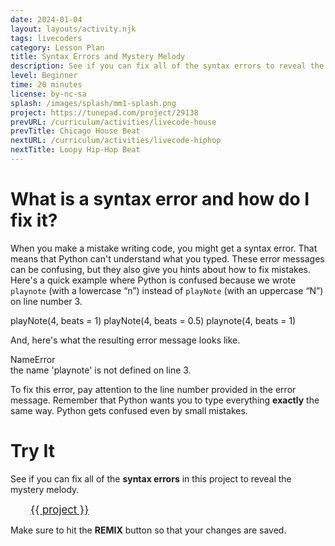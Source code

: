 ```yaml
---
date: 2024-01-04
layout: layouts/activity.njk
tags: livecoders
category: Lesson Plan
title: Syntax Errors and Mystery Melody
description: See if you can fix all of the syntax errors to reveal the mystery melody!
level: Beginner
time: 20 minutes
license: by-nc-sa
splash: /images/splash/mm1-splash.png
project: https://tunepad.com/project/29138
prevURL: /curriculum/activities/livecode-house
prevTitle: Chicago House Beat
nextURL: /curriculum/activities/livecode-hiphop
nextTitle: Loopy Hip-Hop Beat
---
```

# What is a syntax error and how do I fix it?
When you make a mistake writing code, you might get a syntax error. That means that Python can't understand what you typed.
These error messages can be confusing, but they also give you hints about how to fix mistakes. Here's a quick example where Python is confused because we wrote `playnote` (with a lowercase “n”) instead of `playNote` (with an uppercase “N”) 
on line number 3.

<tunepad-code id="example">
playNote(4, beats = 1)
playNote(4, beats = 0.5)
playnote(4, beats = 1)
</tunepad-code>

And, here's what the resulting error message looks like.
<div class="error-message">
    <div class="error-name">
        <i class="fas fa-exclamation-circle"></i>NameError
    </div>
    <div class="error-description">the name 'playnote' is not defined on line 3.</div>
</div>

To fix this error, pay attention to the line number provided in the error message. 
Remember that Python wants you to type everything **exactly** the same way. Python gets 
confused even by small mistakes.

# Try It
See if you can fix all of the **syntax errors** in this project to reveal the mystery melody.  

<a href="{{ project }}" target="_blank" style="margin: 2rem; font-size: 120%">{{ project }}</a>

Make sure to hit the **REMIX** button so that your changes are saved.


